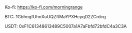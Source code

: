 Ko-fi: https://ko-fi.com/morningrange


BTC: 1GbhngfUhnXuUQZftMaYPXHcyqD2ZCrdcg


USDT: 0xF1C61348613489C5007a1A7aFbfd72bfdC4a3C3A
